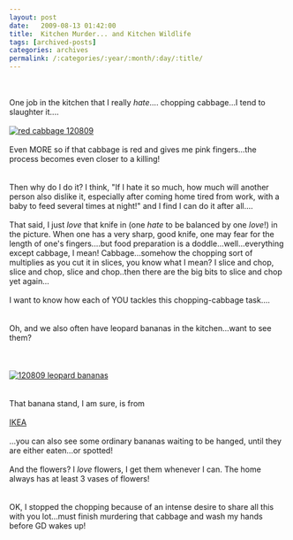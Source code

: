 ```yaml
---
layout: post
date:	2009-08-13 01:42:00
title:  Kitchen Murder... and Kitchen Wildlife
tags: [archived-posts]
categories: archives
permalink: /:categories/:year/:month/:day/:title/
---
```

<br /><br />One job in the kitchen that I really *hate*.... chopping cabbage...I&nbsp;tend to slaughter it....<br /><br /><a target="_blank" href="http://s562.photobucket.com/albums/ss67/pugaippadam/?action=view&amp;current=IMG_4330.jpg"><img border="0" alt="red cabbage 120809" src="http://i562.photobucket.com/albums/ss67/pugaippadam/IMG_4330.jpg" /></a><br /><br />Even MORE so if that cabbage is red and gives me pink fingers...the process becomes even closer to a killing!<br /><br /><br />Then why do I do it? I think, &quot;If I hate it so much, how much will another person also dislike it, especially after coming home tired from work, with a baby to feed several times at night!&quot; and I find I can do it after all....<br /><br />That said, I just *love* that knife in (one *hate* to be balanced by one *love*!) in the picture. When one has a very sharp, good knife, one may fear for the length of one's fingers....but food preparation is a doddle...well...everything except cabbage, I mean! Cabbage...somehow the chopping sort of multiplies as you cut it in slices, you know what I mean? I slice and chop, slice and chop, slice and chop..then there are the big bits to slice and chop yet again... <br /><br />I want to know how each of YOU tackles this chopping-cabbage task....<br /><br /><br />Oh, and we also often have leopard bananas in the kitchen...want to see them?<br /><br /><br /><br /><a target="_blank" href="http://s562.photobucket.com/albums/ss67/pugaippadam/?action=view&amp;current=IMG_4332.jpg"><img border="0" alt="120809 leopard bananas" src="http://i562.photobucket.com/albums/ss67/pugaippadam/IMG_4332.jpg" /></a><br /><br /><br />That banana stand, I am sure, is from <br /><br /><a href="http://www.ikea.com/us/en/"> IKEA </a><br /><br />...you can also see some ordinary bananas waiting to be hanged, until they are either eaten...or spotted!<br /><br />And the flowers?&nbsp;I&nbsp;*love* flowers, I get them whenever I can. The home always has at least 3 vases of flowers!<br /><br /><br />OK, I stopped the chopping because of an intense desire to share all this with you lot...must finish murdering that cabbage and wash my hands before GD wakes up!<br /><br /><br /><div id="refHTML">&nbsp;</div>
